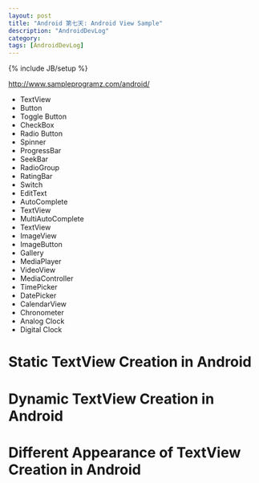 ```yaml
---
layout: post
title: "Android 第七天: Android View Sample"
description: "AndroidDevLog"
category: 
tags: [AndroidDevLog]
---
```

{% include JB/setup %}

<http://www.sampleprogramz.com/android/>

* TextView
* Button
* Toggle Button
* CheckBox
* Radio Button
* Spinner
* ProgressBar
* SeekBar
* RadioGroup
* RatingBar
* Switch
* EditText
* AutoComplete
* TextView
* MultiAutoComplete
* TextView
* ImageView
* ImageButton
* Gallery
* MediaPlayer
* VideoView
* MediaController
* TimePicker
* DatePicker
* CalendarView
* Chronometer
* Analog Clock
* Digital Clock

# Static TextView Creation in Android

# Dynamic TextView Creation in Android

# Different Appearance of TextView Creation in Android